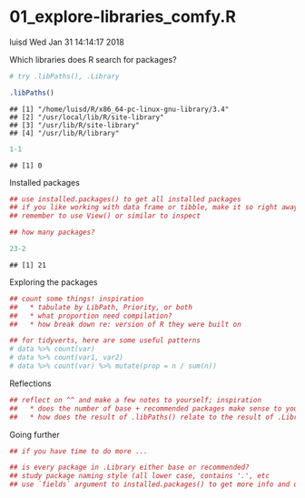 01\_explore-libraries\_comfy.R
================
luisd
Wed Jan 31 14:14:17 2018

Which libraries does R search for packages?

``` r
# try .libPaths(), .Library

.libPaths()
```

    ## [1] "/home/luisd/R/x86_64-pc-linux-gnu-library/3.4"
    ## [2] "/usr/local/lib/R/site-library"                
    ## [3] "/usr/lib/R/site-library"                      
    ## [4] "/usr/lib/R/library"

``` r
1-1
```

    ## [1] 0

Installed packages

``` r
## use installed.packages() to get all installed packages
## if you like working with data frame or tibble, make it so right away!
## remember to use View() or similar to inspect

## how many packages?

23-2
```

    ## [1] 21

Exploring the packages

``` r
## count some things! inspiration
##   * tabulate by LibPath, Priority, or both
##   * what proportion need compilation?
##   * how break down re: version of R they were built on

## for tidyverts, here are some useful patterns
# data %>% count(var)
# data %>% count(var1, var2)
# data %>% count(var) %>% mutate(prop = n / sum(n))
```

Reflections

``` r
## reflect on ^^ and make a few notes to yourself; inspiration
##   * does the number of base + recommended packages make sense to you?
##   * how does the result of .libPaths() relate to the result of .Library?
```

Going further

``` r
## if you have time to do more ...

## is every package in .Library either base or recommended?
## study package naming style (all lower case, contains '.', etc
## use `fields` argument to installed.packages() to get more info and use it!
```
